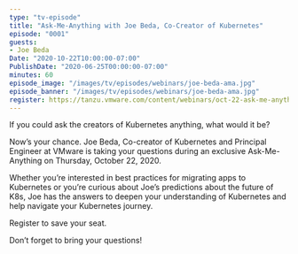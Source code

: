 ```yaml
---
type: "tv-episode"
title: "Ask-Me-Anything with Joe Beda, Co-Creator of Kubernetes"
episode: "0001"
guests:
- Joe Beda
Date: "2020-10-22T10:00:00-07:00"
PublishDate: "2020-06-25T00:00:00-07:00"
minutes: 60
episode_image: "/images/tv/episodes/webinars/joe-beda-ama.jpg"
episode_banner: "/images/tv/episodes/webinars/joe-beda-ama.jpg"
register: https://tanzu.vmware.com/content/webinars/oct-22-ask-me-anything-with-joe-beda-co-creator-of-kubernetes
---
```


If you could ask the creators of Kubernetes anything, what would it be?

Now’s your chance. Joe Beda, Co-creator of Kubernetes and Principal Engineer at VMware is taking your questions during an exclusive Ask-Me-Anything on Thursday, October 22, 2020.

Whether you’re interested in best practices for migrating apps to Kubernetes or you’re curious about Joe’s predictions about the future of K8s, Joe has the answers to deepen your understanding of Kubernetes and help navigate your Kubernetes journey.

Register to save your seat.

Don’t forget to bring your questions!
